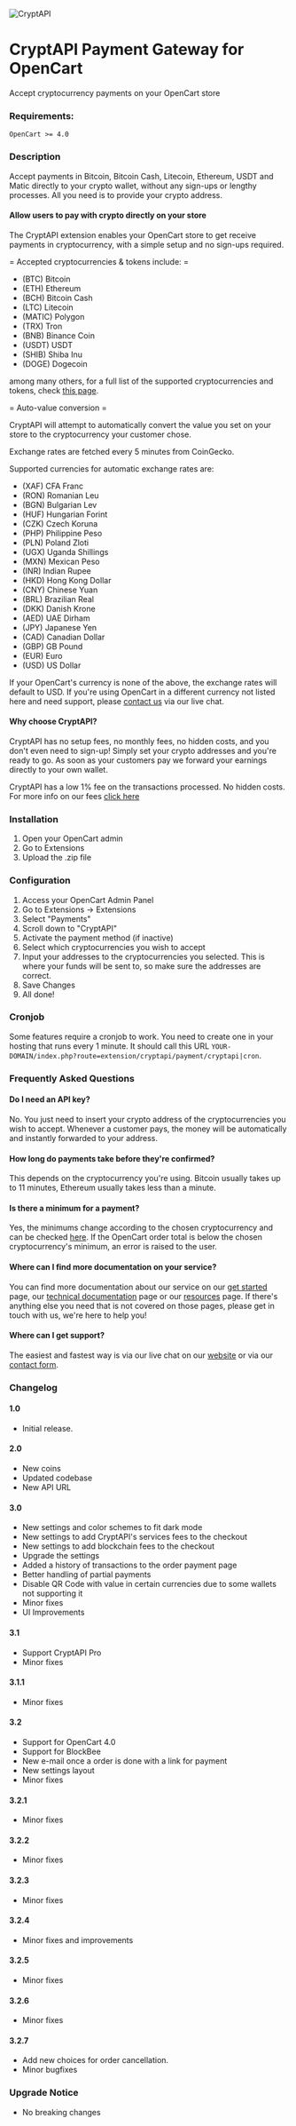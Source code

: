 ![CryptAPI](https://i.imgur.com/IfMAa7E.png)

# CryptAPI Payment Gateway for OpenCart
Accept cryptocurrency payments on your OpenCart store

### Requirements:

```
OpenCart >= 4.0
```

### Description

Accept payments in Bitcoin, Bitcoin Cash, Litecoin, Ethereum, USDT and Matic directly to your crypto wallet, without any sign-ups or lengthy processes.
All you need is to provide your crypto address.

#### Allow users to pay with crypto directly on your store

The CryptAPI extension enables your OpenCart store to get receive payments in cryptocurrency, with a simple setup and no sign-ups required.

= Accepted cryptocurrencies & tokens include: =

* (BTC) Bitcoin
* (ETH) Ethereum
* (BCH) Bitcoin Cash
* (LTC) Litecoin
* (MATIC) Polygon
* (TRX) Tron
* (BNB) Binance Coin
* (USDT) USDT
* (SHIB) Shiba Inu
* (DOGE) Dogecoin


among many others, for a full list of the supported cryptocurrencies and tokens, check [this page](https://cryptapi.io/cryptocurrencies/).

= Auto-value conversion =

CryptAPI will attempt to automatically convert the value you set on your store to the cryptocurrency your customer chose.

Exchange rates are fetched every 5 minutes from CoinGecko.

Supported currencies for automatic exchange rates are:

* (XAF) CFA Franc
* (RON) Romanian Leu
* (BGN) Bulgarian Lev
* (HUF) Hungarian Forint
* (CZK) Czech Koruna
* (PHP) Philippine Peso
* (PLN) Poland Zloti
* (UGX) Uganda Shillings
* (MXN) Mexican Peso
* (INR) Indian Rupee
* (HKD) Hong Kong Dollar
* (CNY) Chinese Yuan
* (BRL) Brazilian Real
* (DKK) Danish Krone
* (AED) UAE Dirham
* (JPY) Japanese Yen
* (CAD) Canadian Dollar
* (GBP) GB Pound
* (EUR) Euro
* (USD) US Dollar

If your OpenCart's currency is none of the above, the exchange rates will default to USD.
If you're using OpenCart in a different currency not listed here and need support, please [contact us](https://cryptapi.io) via our live chat.

#### Why choose CryptAPI?

CryptAPI has no setup fees, no monthly fees, no hidden costs, and you don't even need to sign-up!
Simply set your crypto addresses and you're ready to go. As soon as your customers pay we forward your earnings directly to your own wallet.

CryptAPI has a low 1% fee on the transactions processed. No hidden costs.
For more info on our fees [click here](https://cryptapi.io/fees)

### Installation

1. Open your OpenCart admin
2. Go to Extensions 
3. Upload the .zip file

### Configuration

1. Access your OpenCart Admin Panel
2. Go to Extensions -> Extensions
3. Select "Payments"
4. Scroll down to "CryptAPI"
5. Activate the payment method (if inactive)
6. Select which cryptocurrencies you wish to accept
7. Input your addresses to the cryptocurrencies you selected. This is where your funds will be sent to, so make sure the addresses are correct.
8. Save Changes
9. All done! 

### Cronjob

Some features require a cronjob to work. You need to create one in your hosting that runs every 1 minute. It should call this URL ``YOUR-DOMAIN/index.php?route=extension/cryptapi/payment/cryptapi|cron``.

### Frequently Asked Questions

#### Do I need an API key?

No. You just need to insert your crypto address of the cryptocurrencies you wish to accept. Whenever a customer pays, the money will be automatically and instantly forwarded to your address.

#### How long do payments take before they're confirmed?

This depends on the cryptocurrency you're using. Bitcoin usually takes up to 11 minutes, Ethereum usually takes less than a minute.

#### Is there a minimum for a payment?

Yes, the minimums change according to the chosen cryptocurrency and can be checked [here](https://cryptapi.io/cryptocurrencies).
If the OpenCart order total is below the chosen cryptocurrency's minimum, an error is raised to the user.

#### Where can I find more documentation on your service?

You can find more documentation about our service on our [get started](https://cryptapi.io/get_started) page, our [technical documentation](https://docs.cryptapi.io/) page or our [resources](https://cryptapi.io/ecommerce/) page.
If there's anything else you need that is not covered on those pages, please get in touch with us, we're here to help you!

#### Where can I get support? 

The easiest and fastest way is via our live chat on our [website](https://cryptapi.io) or via our [contact form](https://cryptapi.io/contacts/).

### Changelog 

#### 1.0
* Initial release.

####  2.0
* New coins
* Updated codebase
* New API URL

#### 3.0 
* New settings and color schemes to fit dark mode
* New settings to add CryptAPI's services fees to the checkout
* New settings to add blockchain fees to the checkout
* Upgrade the settings
* Added a history of transactions to the order payment page
* Better handling of partial payments
* Disable QR Code with value in certain currencies due to some wallets not supporting it
* Minor fixes
* UI Improvements

#### 3.1
* Support CryptAPI Pro
* Minor fixes

#### 3.1.1
* Minor fixes

#### 3.2
* Support for OpenCart 4.0
* Support for BlockBee
* New e-mail once a order is done with a link for payment
* New settings layout
* Minor fixes

#### 3.2.1
* Minor fixes

#### 3.2.2
* Minor fixes

#### 3.2.3
* Minor fixes

#### 3.2.4
* Minor fixes and improvements

#### 3.2.5
* Minor fixes

#### 3.2.6
* Minor fixes

#### 3.2.7
* Add new choices for order cancellation.
* Minor bugfixes

### Upgrade Notice
* No breaking changes
